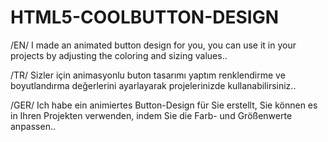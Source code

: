 # HTML5-COOLBUTTON-DESIGN
/EN/ I made an animated button design for you, you can use it in your projects by adjusting the coloring and sizing values..

/TR/ Sizler için animasyonlu buton tasarımı yaptım renklendirme ve boyutlandırma değerlerini ayarlayarak projelerinizde kullanabilirsiniz..

/GER/ Ich habe ein animiertes Button-Design für Sie erstellt, Sie können es in Ihren Projekten verwenden, indem Sie die Farb- und Größenwerte anpassen..




